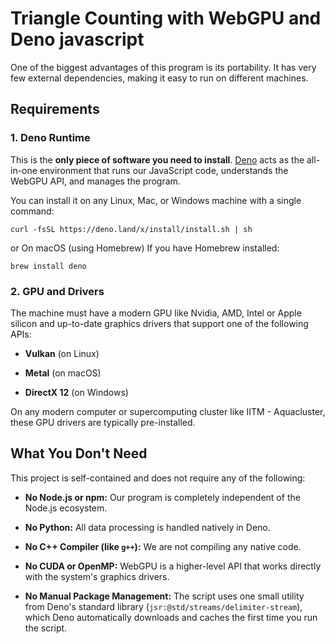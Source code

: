 # Triangle Counting with WebGPU and Deno javascript

One of the biggest advantages of this program is its portability. It has very few external dependencies, making it easy to run on different machines.

## Requirements

### 1. Deno Runtime

This is the **only piece of software you need to install**. [Deno](https://docs.deno.com/runtime/) acts as the all-in-one environment that runs our JavaScript code, understands the WebGPU API, and manages the program.

You can install it on any Linux, Mac, or Windows machine with a single command:

```visual-basic
curl -fsSL https://deno.land/x/install/install.sh | sh
```
or On macOS (using Homebrew)
If you have Homebrew installed:
```visual-basic
brew install deno
```

### 2. GPU and Drivers

The machine must have a modern GPU like Nvidia, AMD, Intel or Apple silicon and up-to-date graphics drivers that support one of the following APIs:

* **Vulkan** (on Linux)

* **Metal** (on macOS)

* **DirectX 12** (on Windows)

On any modern computer or supercomputing cluster like IITM - Aquacluster, these GPU drivers are typically pre-installed.

## What You Don't Need

This project is self-contained and does not require any of the following:

* **No Node.js or npm:** Our program is completely independent of the Node.js ecosystem.

* **No Python:** All data processing is handled natively in Deno.

* **No C++ Compiler (like `g++`):** We are not compiling any native code.

* **No CUDA or OpenMP:** WebGPU is a higher-level API that works directly with the system's graphics drivers.

* **No Manual Package Management:** The script uses one small utility from Deno's standard library (`jsr:@std/streams/delimiter-stream`), which Deno automatically downloads and caches the first time you run the script.
